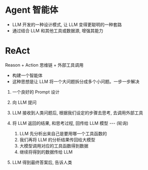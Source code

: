 # Agent 智能体
- LLM 开发的一种设计模式, 让 LLM 变得更聪明的一种套路
- 通过结合 LLM 和其他工具或数据源, 增强其能力

# ReAct
Reason + Action 思维链 + 外部工具调用
- 构建一个智能体
- 这种思想是让 LLM 将一个大问题拆分成多个小问题。一步一步解决

1. 一个良好的 Prompt 设计
2. 向 LLM 提问
3. LLM 接收到人类问题后, 根据我们设定的步骤去思考, 去调用外部工具
4. 将 LLM 返回的结果, 和思考过程, 回传给 LLM 模型 --- (轮询)
   1. LLM 先分析出来自己是要用哪一个工具函数的
   2. 我们再将 LLM 的分析结果传回给大模型
   3. 大模型调用对应的工具函数得到数据
   4. 继续将得到的数据传给 LLM 

5. LLM 得到最终答案后, 告诉人类

